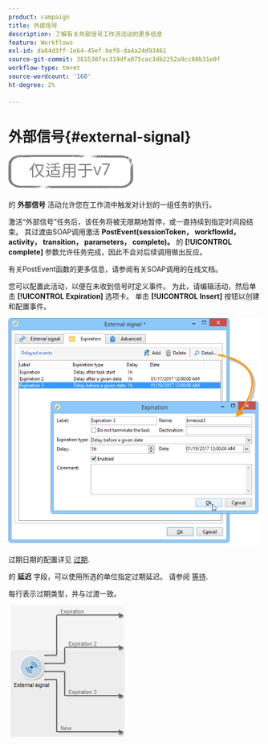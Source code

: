 ```yaml
---
product: campaign
title: 外部信号
description: 了解有关外部信号工作流活动的更多信息
feature: Workflows
exl-id: da84d3ff-1e64-45ef-bef0-da4a24d93461
source-git-commit: 381538fac319dfa075cac3db2252a9cc80b31e0f
workflow-type: tm+mt
source-wordcount: '168'
ht-degree: 2%

---
```


# 外部信号{#external-signal}

![](../../assets/v7-only.svg)

的 **外部信号** 活动允许您在工作流中触发对计划的一组任务的执行。

激活“外部信号”任务后，该任务将被无限期地暂停，或一直持续到指定时间段结束。 其过渡由SOAP调用激活 **PostEvent(sessionToken， workflowId， activity， transition， parameters， complete)。** 的 **[!UICONTROL complete]** 参数允许任务完成，因此不会对后续调用做出反应。

有关PostEvent函数的更多信息，请参阅有关SOAP调用的在线文档。

您可以配置此活动，以便在未收到信号时定义事件。 为此，请编辑活动，然后单击 **[!UICONTROL Expiration]** 选项卡。 单击 **[!UICONTROL Insert]** 按钮以创建和配置事件。

![](assets/edit_signal.png)

过期日期的配置详见 [过期](defining-approvals.md).

的 **延迟** 字段，可以使用所选的单位指定过期延迟。 请参阅 [等待](wait.md).

每行表示过期类型，并与过渡一致。

![](assets/external_sign_diag.png)
